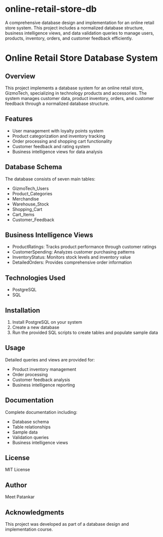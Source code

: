 # online-retail-store-db
A comprehensive database design and implementation for an online retail store system. This project includes a normalized database structure, business intelligence views, and data validation queries to manage users, products, inventory, orders, and customer feedback efficiently.
# Online Retail Store Database System

## Overview
This project implements a database system for an online retail store, GizmoTech, specializing in technology products and accessories. The system manages customer data, product inventory, orders, and customer feedback through a normalized database structure.

## Features
- User management with loyalty points system
- Product categorization and inventory tracking
- Order processing and shopping cart functionality
- Customer feedback and rating system
- Business intelligence views for data analysis

## Database Schema
The database consists of seven main tables:
- GizmoTech_Users
- Product_Categories
- Merchandise
- Warehouse_Stock
- Shopping_Cart
- Cart_Items
- Customer_Feedback

## Business Intelligence Views
- ProductRatings: Tracks product performance through customer ratings
- CustomerSpending: Analyzes customer purchasing patterns
- InventoryStatus: Monitors stock levels and inventory value
- DetailedOrders: Provides comprehensive order information

## Technologies Used
- PostgreSQL
- SQL

## Installation
1. Install PostgreSQL on your system
2. Create a new database
3. Run the provided SQL scripts to create tables and populate sample data

## Usage
Detailed queries and views are provided for:
- Product inventory management
- Order processing
- Customer feedback analysis
- Business intelligence reporting

## Documentation
Complete documentation including:
- Database schema
- Table relationships
- Sample data
- Validation queries
- Business intelligence views

## License
MIT License

## Author
Meet Patankar

## Acknowledgments
This project was developed as part of a database design and implementation course.
